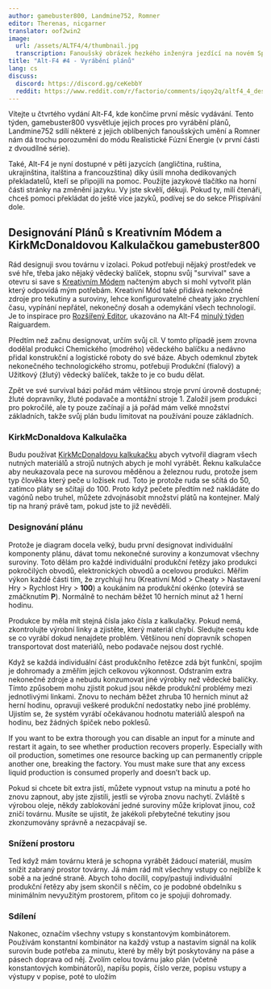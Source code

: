 ```yaml
---
author: gamebuster800, Landmine752, Romner
editor: Therenas, nicgarner
translator: oof2win2
image:
  url: /assets/ALTF4/4/thumbnail.jpg
  transcription: Fanoušský obrázek hezkého inženýra jezdící na novém Spidertronu
title: "Alt-F4 #4 - Vyrábění plánů"
lang: cs
discuss:
  discord: https://discord.gg/ceKebbY
  reddit: https://www.reddit.com/r/factorio/comments/iqoy2q/altf4_4_designing_blueprints/
---
```


Vítejte u čtvrtého vydání Alt-F4, kde končíme první měsíc vydávání. Tento týden, gamebuster800 vysvětluje jejich proces pro vyrábění plánů, Landmine752 sdílí některé z jejich oblíbených fanoušských umění a Romner nám dá trochu porozumění do módu Realistické Fúzní Energie (v první části z dvoudílné série).

Také, Alt-F4 je nyní dostupné v pěti jazycích (angličtina, ruština, ukrajinština, italština a francouzština) díky úsilí mnoha dedikovaných překladatelů, kteří se připojili na pomoc. Použijte jazykové tlačítko na horní části stránky na změnění jazyku. Vy jste skvělí, děkuji. Pokud ty, milí čtenáři, chceš pomoci překládat do ještě více jazyků, podívej se do sekce Přispívání dole.

## Designování Plánů s Kreativním Módem a KirkMcDonaldovou Kalkulačkou <author>gamebuster800</author>

Rád designuji svou továrnu v izolaci. Pokud potřebuji nějaký prostředek ve své hře, třeba jako nějaký vědecký balíček, stopnu svůj "survival" save a otevru si save s [Kreativním Módem](https://mods.factorio.com/mod/creative-mod) načteným abych si mohl vytvořit plán který odpovídá mým potřebám. Kreativní Mód také přidává nekonečné zdroje pro tekutiny a suroviny, lehce konfigurovatelné cheaty jako zrychlení času, vypínání nepřátel, nekonečný dosah a odemykání všech technologií. Je to inspirace pro [Rozšířený Editor](https://mods.factorio.com/mod/EditorExtensions), ukazováno na Alt-F4 [minulý týden](https://alt-f4.blog/ALTF4-3/#mod-spotlight-editor-extensions-raiguard) Raiguardem.

Předtím než začnu designovat, určím svůj cíl. V tomto případě jsem zrovna dodělal produkci Chemického (modrého) vědeckého balíčku a nedávno přidal konstrukční a logistické roboty do své báze. Abych odemknul zbytek nekonečného technologického stromu, potřebuji Produkční (fialový) a Užitkový (žlutý) vědecký balíček, takže to je co budu dělat.

Zpět ve své survival bázi pořád mám většinou stroje první úrovně dostupné; žluté dopravníky, žluté podavače a montážní stroje 1. Založil jsem produkci pro pokročilé, ale ty pouze začínají a já pořád mám velké množství základních, takže svůj plán budu limitovat na používání pouze základních.

### KirkMcDonaldova Kalkulačka

Budu používat [KirkMcDonaldovu kalkukačku](https://kirkmcdonald.github.io/calc.html#data=1-0-0&items=production-science-pack:r:60,utility-science-pack:r:60&ignore=iron-plate,copper-plate) abych vytvořil diagram všech nutných materiálů a strojů nutných abych je mohl vyrábět. Řeknu kalkulačce aby neukazovala pece na surovou měděnou a železnou rudu, protože jsem typ člověka který peče u ložisek rud. Toto je protože ruda se sčítá do 50, zatímco pláty se sčítaji do 100. Proto když pečete předtím než nakládáte do vagónů nebo truhel, můžete zdvojnásobit množství plátů na kontejner. Malý tip na hraný právě tam, pokud jste to již nevěděli.

### Designování plánu

Protože je diagram docela velký, budu první designovat individuální komponenty plánu, dávat tomu nekonečné suroviny a konzumovat všechny suroviny. Toto dělám pro každé individuální produkční řetězy jako produkci pokročilých obvodů, elektronických obvodů a ocelovou produkci. Měřím výkon každé části tím, že zrychluji hru (Kreativní Mód > Cheaty > Nastavení Hry > Rychlost Hry > **100**) a koukáním na produkční okénko (otevírá se zmáčknutím **P**). Normálně to nechám běžet 10 herních minut až 1 herní hodinu.

Produkce by měla mít stejná čísla jako čísla z kalkulačky. Pokud nemá, zkontrolujte výrobní linky a zjistěte, který materiál chybí. Sledujte cestu kde se co vyrábí dokud nenajdete problém. Většinou není dopravník schopen transportovat dost materiálů, nebo podavače nejsou dost rychlé.

Když se každá individuální část produkčního řetězce zdá být funkční, spojím je dohromady a změřím jejich celkovou výkonnost. Odstraním extra nekonečné zdroje a nebudu konzumovat jiné výrobky než vědecké balíčky. Tímto způsobem mohu zjistit pokud jsou někde produkční problémy mezi jednotlivými linkami. Znovu to nechám běžet zhruba 10 herních minut až herní hodinu, opravuji veškeré produkční nedostatky nebo jiné problémy. Ujistím se, že systém vyrábí očekávanou hodnotu materiálů alespoň na hodinu, bez žádných špiček nebo poklesů.

If you want to be extra thorough you can disable an input for a minute and restart it again, to see whether production recovers properly. Especially with oil production, sometimes one resource backing up can permanently cripple another one, breaking the factory. You must make sure that any excess liquid production is consumed properly and doesn’t back up.

Pokud si chcete bít extra jistí, můžete vypnout vstup na minutu a poté ho znovu zapnout, aby jste zjistili, jestli se výroba znovu nachytí. Zvláště s výrobou oleje, někdy zablokování jedné suroviny může kriplovat jinou, což zničí továrnu. Musíte se ujistit, že jakékoli přebytečné tekutiny jsou zkonzumovány správně a nezacpávají se.

### Snížení prostoru

Ted když mám továrnu která je schopna vyrábět žádoucí materiál, musím snížit zabraný prostor továrny. Já mám rád mít všechny vstupy co nejblíže k sobě a na jedné straně. Abych toho docílil, copy/pastuji individuální produkční řetězy aby jsem skončil s něčím, co je podobné obdelníku s minimálním nevyužitým prostorem, přitom co je spojuji dohromady.

### Sdílení

Nakonec, označím všechny vstupy s konstantovým kombinátorem. Používám konstantní kombinátor na každý vstup a nastavím signál na kolik surovin bude potřeba za minutu, které by měly být poskytovány na páse a pásech doprava od něj. Zvolím celou továrnu jako plán (včetně konstantových kombinátorů), napíšu popis, číslo verze, popisu vstupy a výstupy v popise, poté to uložím
